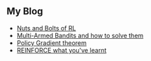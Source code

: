 
## My Blog

* [Nuts and Bolts of RL](https://hackmd.io/@Raj-Ghugare/r1ttq0PNw)                                
* [Multi-Armed Bandits and how to solve them](https://hackmd.io/@Raj-Ghugare/rkkk1XCVw)                                  
* [Policy Gradient theorem](https://hackmd.io/@Raj-Ghugare/rygKPUD08)                                                  
* [REINFORCE what you've learnt](https://hackmd.io/@Raj-Ghugare/BJGFOdmCL)              
